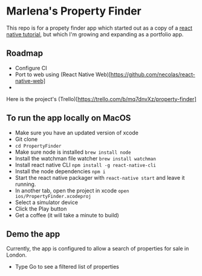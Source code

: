 # Marlena's Property Finder

This repo is for a propety finder app which started out as a copy of a [react native tutorial](https://www.raywenderlich.com/165140/react-native-tutorial-building-ios-android-apps-javascript), but which I'm growing and expanding as a portfolio app.

## Roadmap
* Configure CI
* Port to web using (React Native Web)[https://github.com/necolas/react-native-web]
*

Here is the project's (Trello)[https://trello.com/b/mq7dnvXz/property-finder]

## To run the app locally on MacOS
* Make sure you have an updated version of xcode
* Git clone
* `cd PropertyFinder`
* Make sure node is installed `brew install node`
* Install the watchman file watcher `brew install watchman`
* Install react native CLI `npm install -g react-native-cli`
* Install the node dependencies `npm i`
* Start the react native packager with `react-native start` and leave it running.
* In another tab, open the project in xcode `open ios/PropertyFinder.xcodeproj`
* Select a simulator device
* Click the Play button
* Get a coffee (it will take a minute to build)

## Demo the app
Currently, the app is configured to allow a search of properties for sale in London.
* Type Go to see a filtered list of properties


